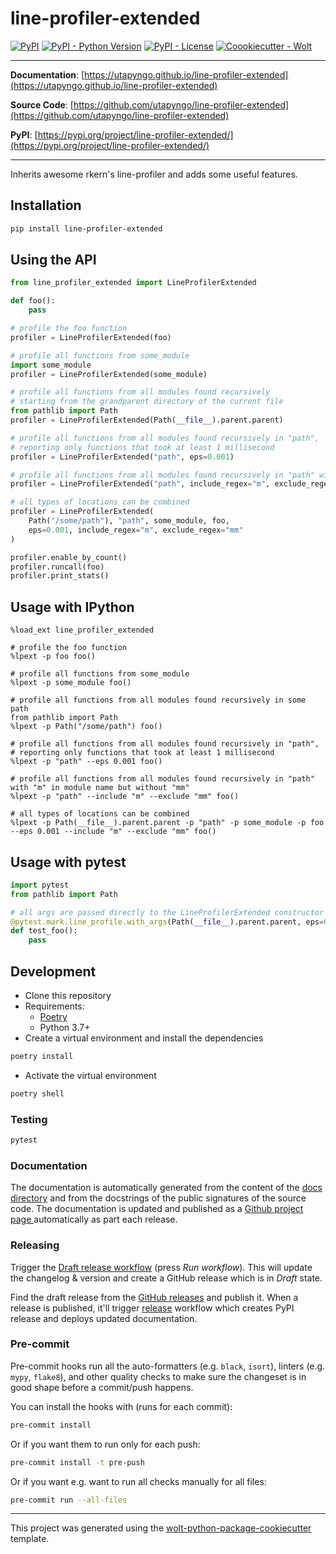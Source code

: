 # line-profiler-extended

[![PyPI](https://img.shields.io/pypi/v/line-profiler-extended?style=flat-square)](https://pypi.python.org/pypi/line-profiler-extended/)
[![PyPI - Python Version](https://img.shields.io/pypi/pyversions/line-profiler-extended?style=flat-square)](https://pypi.python.org/pypi/line-profiler-extended/)
[![PyPI - License](https://img.shields.io/pypi/l/line-profiler-extended?style=flat-square)](https://pypi.python.org/pypi/line-profiler-extended/)
[![Coookiecutter - Wolt](https://img.shields.io/badge/cookiecutter-Wolt-00c2e8?style=flat-square&logo=cookiecutter&logoColor=D4AA00&link=https://github.com/woltapp/wolt-python-package-cookiecutter)](https://github.com/woltapp/wolt-python-package-cookiecutter)


---

**Documentation**: [https://utapyngo.github.io/line-profiler-extended](https://utapyngo.github.io/line-profiler-extended)

**Source Code**: [https://github.com/utapyngo/line-profiler-extended](https://github.com/utapyngo/line-profiler-extended)

**PyPI**: [https://pypi.org/project/line-profiler-extended/](https://pypi.org/project/line-profiler-extended/)

---

Inherits awesome rkern's line-profiler and adds some useful features.

## Installation

```sh
pip install line-profiler-extended
```

## Using the API

```python
from line_profiler_extended import LineProfilerExtended

def foo():
    pass

# profile the foo function
profiler = LineProfilerExtended(foo)

# profile all functions from some_module
import some_module
profiler = LineProfilerExtended(some_module)

# profile all functions from all modules found recursively
# starting from the grandparent directory of the current file
from pathlib import Path
profiler = LineProfilerExtended(Path(__file__).parent.parent)

# profile all functions from all modules found recursively in "path",
# reporting only functions that took at least 1 millisecond
profiler = LineProfilerExtended("path", eps=0.001)

# profile all functions from all modules found recursively in "path" with "m" in module name but without "mm"
profiler = LineProfilerExtended("path", include_regex="m", exclude_regex="mm")

# all types of locations can be combined
profiler = LineProfilerExtended(
    Path("/some/path"), "path", some_module, foo,
    eps=0.001, include_regex="m", exclude_regex="mm"
)

profiler.enable_by_count()
profiler.runcall(foo)
profiler.print_stats()
```

## Usage with IPython

```ipython
%load_ext line_profiler_extended

# profile the foo function
%lpext -p foo foo()

# profile all functions from some_module
%lpext -p some_module foo()

# profile all functions from all modules found recursively in some path
from pathlib import Path
%lpext -p Path("/some/path") foo()

# profile all functions from all modules found recursively in "path",
# reporting only functions that took at least 1 millisecond
%lpext -p "path" --eps 0.001 foo()

# profile all functions from all modules found recursively in "path" with "m" in module name but without "mm"
%lpext -p "path" --include "m" --exclude "mm" foo()

# all types of locations can be combined
%lpext -p Path(__file__).parent.parent -p "path" -p some_module -p foo --eps 0.001 --include "m" --exclude "mm" foo()
```

## Usage with pytest

```python
import pytest
from pathlib import Path

# all args are passed directly to the LineProfilerExtended constructor
@pytest.mark.line_profile.with_args(Path(__file__).parent.parent, eps=0.01)
def test_foo():
    pass
```

## Development

* Clone this repository
* Requirements:
  * [Poetry](https://python-poetry.org/)
  * Python 3.7+
* Create a virtual environment and install the dependencies

```sh
poetry install
```

* Activate the virtual environment

```sh
poetry shell
```

### Testing

```sh
pytest
```

### Documentation

The documentation is automatically generated from the content of the [docs directory](./docs) and from the docstrings
 of the public signatures of the source code. The documentation is updated and published as a [Github project page
 ](https://pages.github.com/) automatically as part each release.

### Releasing

Trigger the [Draft release workflow](https://github.com/utapyngo/line-profiler-extended/actions/workflows/draft_release.yml)
(press _Run workflow_). This will update the changelog & version and create a GitHub release which is in _Draft_ state.

Find the draft release from the
[GitHub releases](https://github.com/utapyngo/line-profiler-extended/releases) and publish it. When
 a release is published, it'll trigger [release](https://github.com/utapyngo/line-profiler-extended/blob/master/.github/workflows/release.yml) workflow which creates PyPI
 release and deploys updated documentation.

### Pre-commit

Pre-commit hooks run all the auto-formatters (e.g. `black`, `isort`), linters (e.g. `mypy`, `flake8`), and other quality
 checks to make sure the changeset is in good shape before a commit/push happens.

You can install the hooks with (runs for each commit):

```sh
pre-commit install
```

Or if you want them to run only for each push:

```sh
pre-commit install -t pre-push
```

Or if you want e.g. want to run all checks manually for all files:

```sh
pre-commit run --all-files
```

---

This project was generated using the [wolt-python-package-cookiecutter](https://github.com/woltapp/wolt-python-package-cookiecutter) template.
